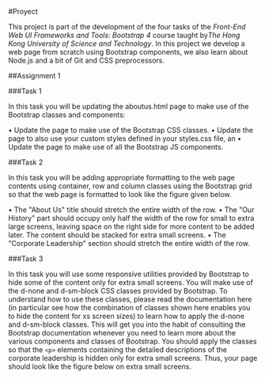 #Proyect

This project is part of the development of the four tasks of the *Front-End Web UI Frameworks and Tools: Bootstrap 4* course taught by*The Hong Kong University of Science and Technology*. In this project we develop a web page from scratch using Bootstrap components, we also learn about Node.js and a bit of Git and CSS preprocessors.

##Assignment 1

###Task 1

In this task you will be updating the aboutus.html page to make use of the Bootstrap classes and components:

• Update the page to make use of the Bootstrap CSS classes.
• Update the page to also use your custom styles defined in your styles.css file, an
• Update the page to make use of all the Bootstrap JS components.

###Task 2

In this task you will be adding appropriate formatting to the web page contents using container, row and column classes using the Bootstrap grid so that the web page is formatted to look like the figure given below. 

• The "About Us" title should stretch the entire width of the row. 
• The "Our History" part should occupy only half the width of the row for small to extra large screens, leaving space on the right side for more content to be added later. The content should be stacked for extra small screens.
• The "Corporate Leadership" section should stretch the entire width of the row.

###Task 3

In this task you will use some responsive utilities provided by Bootstrap to hide some of the content only for extra small screens. You will make use of the d-none and d-sm-block CSS classes provided by Bootstrap. To understand how to use these classes, please read the documentation here (in particular see how the combination of classes shown here enables you to hide the content for xs screen sizes) to learn how to apply the d-none and d-sm-block classes. This will get you into the habit of consulting the Bootstrap documentation whenever you need to learn more about the various components and classes of Bootstrap. You should apply the classes so that the ```<p>``` elements containing the detailed descriptions of the corporate leadership is hidden only for extra small screens. Thus, your page should look like the figure below on extra small screens.